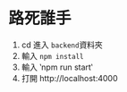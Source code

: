 
# 路死誰手


1. cd 進入 `backend`資料夾
2. 輸入 `npm install`
3. 輸入 ‵npm run start‵
4. 打開 http://localhost:4000